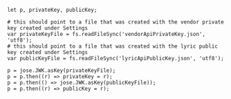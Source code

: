 	let p, privateKey, publicKey;

	# this should point to a file that was created with the vendor private key created under Settings
	var privateKeyFile = fs.readFileSync('vendorApiPrivateKey.json', 'utf8');
	# this should point to a file that was created with the lyric public key created under Settings
	var publicKeyFile = fs.readFileSync('lyricApiPublicKey.json', 'utf8');

    p = jose.JWK.asKey(privateKeyFile);
	p = p.then((r) => privateKey = r);
	p = p.then(() => jose.JWK.asKey(publicKeyFile));
	p = p.then((r) => publicKey = r);